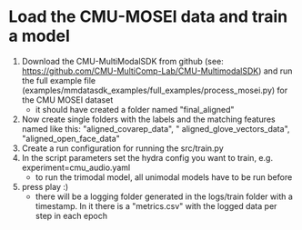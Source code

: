 # Load the CMU-MOSEI data and train a model

1. Download the CMU-MultiModalSDK from github (see: https://github.com/CMU-MultiComp-Lab/CMU-MultimodalSDK)
   and run the full example file (examples/mmdatasdk_examples/full_examples/process_mosei.py) for the CMU MOSEI dataset
    - it should have created a folder named "final_aligned"
2. Now create single folders with the labels and the matching features named like this: "aligned_covarep_data", "
   aligned_glove_vectors_data", "aligned_open_face_data"
3. Create a run configuration for running the src/train.py
4. In the script parameters set the hydra config you want to train, e.g. experiment=cmu_audio.yaml
   - to run the trimodal model, all unimodal models have to be run before
5. press play :)
    - there will be a logging folder generated in the logs/train folder with a timestamp. In it there is a "metrics.csv"
      with the logged data per step in each epoch 